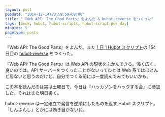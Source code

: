 ```yaml
---
layout: post
pubdate: "2014-12-14T23:59:59+09:00"
title: "『Web API: The Good Parts』をよんだ & hubot-reverse をつくった"
tags: [book, hubot, hubot-scripts, hubot-script-per-day]
minutes: 5
pagetype: posts
---
```

『Web API: The Good Parts』をよんだ。また [1 日 1 Hubot スクリプト][hubot-script-per-day]の 154 日目の [hubot-reverse][gh:bouzuya/hubot-reverse] をつくった。

『Web API: The Good Parts』は Web API の現状をふかんできる。浅く広く。良いのでは。API サーバーをつくったことがないってひとは Web 系ではほとんど居ないと思うのだけど、自分でつくる前には一度読んでみてもいいかも。

この本を読んだのは実は土曜日で、今日は『ハッカソンをハックする会』に参加した。それはまた明日書く。

hubot-reverse は一定確立で発言を逆順にしたものを返す Hubot スクリプト。「しんぶんし」とかには効き目がないね。

[hubot-script-per-day]: http://blog.bouzuya.net/posts?tags=hubot-script-per-day
[gh:bouzuya/hubot-reverse]: https://github.com/bouzuya/hubot-reverse
